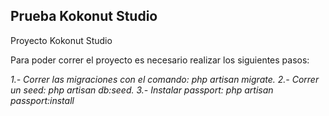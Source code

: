 

## Prueba Kokonut Studio

Proyecto Kokonut Studio

Para poder correr el proyecto es necesario realizar los siguientes pasos:

*1.- Correr las migraciones con el comando: php artisan migrate.*
*2.- Correr un seed: php artisan db:seed.*
*3.- Instalar passport: php artisan passport:install*

